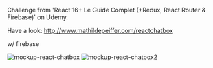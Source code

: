 Challenge from 'React 16+ Le Guide Complet (+Redux, React Router & Firebase)' on Udemy.

Have a look: http://www.mathildepeiffer.com/reactchatbox

w/ firebase


![mockup-react-chatbox](https://user-images.githubusercontent.com/86634734/136636570-c328908b-51f8-4978-8378-f6695f07b44d.png)
![mockup-react-chatbox2](https://user-images.githubusercontent.com/86634734/136784102-c557efe5-e793-418c-a750-b1f20e48b2d0.png)
